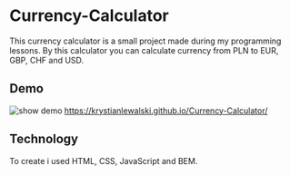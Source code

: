 # Currency-Calculator

This currency calculator is a small project made during my programming lessons.
By this calculator you can calculate currency from PLN to EUR, GBP, CHF and USD.

## Demo
![show demo](img/demo.gif)
https://krystianlewalski.github.io/Currency-Calculator/

## Technology
To create i used HTML, CSS, JavaScript and BEM.
